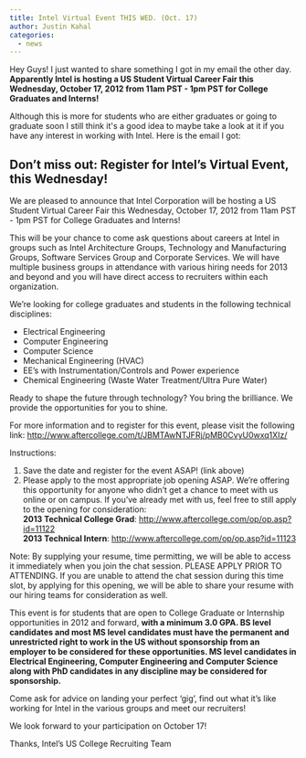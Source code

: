 ```yaml
---
title: Intel Virtual Event THIS WED. (Oct. 17)
author: Justin Kahal
categories:
  - news
---
```


Hey Guys!  I just wanted to share something I got in my email the other day.  <b>Apparently Intel is hosting a US Student Virtual Career Fair this Wednesday, October 17, 2012 from 11am PST - 1pm PST for College Graduates and Interns!</b>

Although this is more for students who are either graduates or going to graduate soon I still think it's a good idea to maybe take a look at it if you have any interest in working with Intel.  Here is the email I got:

Don’t miss out: Register for Intel’s Virtual Event, this Wednesday!
---------------------------------------------------------------------------------------------------------------------------------------------------------
We are pleased to announce that Intel Corporation will be hosting a US Student Virtual Career Fair this Wednesday, October 17, 2012 from 11am PST - 1pm PST for College Graduates and Interns!

This will be your chance to come ask questions about careers at Intel in groups such as Intel Architecture Groups, Technology and Manufacturing Groups, Software Services Group and Corporate Services. We will have multiple business groups in attendance with various hiring needs for 2013 and beyond and you will have direct access to recruiters within each organization.  

We’re looking for college graduates and students in the following technical disciplines:
-    Electrical Engineering
-    Computer Engineering
-    Computer Science
-    Mechanical Engineering (HVAC)
-    EE’s with Instrumentation/Controls and Power experience
-    Chemical Engineering (Waste Water Treatment/Ultra Pure Water)
    
Ready to shape the future through technology? You bring the brilliance. We provide the opportunities for you to shine.

For more information and to register for this event, please visit the following link: <http://www.aftercollege.com/t/JBMTAwNTJFRj/pMB0CvyU0wxq1XIz/>

Instructions:
1.    Save the date and register for the event ASAP! (link above)
2.    Please apply to the most appropriate job opening ASAP. We’re offering this opportunity for anyone who didn’t get a chance to meet with us online or on campus. If you’ve already met with us, feel free to still apply to the opening for consideration:   
<b>2013 Technical College Grad</b>: <http://www.aftercollege.com/op/op.asp?id=11122><br/>
<b>2013 Technical Intern</b>: <http://www.aftercollege.com/op/op.asp?id=11123><br/>

Note: By supplying your resume, time permitting, we will be able to access it immediately when you join the chat session. PLEASE APPLY PRIOR TO ATTENDING. If you are unable to attend the chat session during this time slot, by applying for this opening, we will be able to share your resume with our hiring teams for consideration as well.

This event is for students that are open to College Graduate or Internship opportunities in 2012 and forward, <b>with a minimum 3.0 GPA. BS level candidates and most MS level candidates must have the permanent and unrestricted right to work in the US without sponsorship from an employer to be considered for these opportunities. MS level candidates in Electrical Engineering, Computer Engineering and Computer Science along with PhD candidates in any discipline may be considered for sponsorship.</b>

Come ask for advice on landing your perfect ‘gig’, find out what it’s like working for Intel in the various groups and meet our recruiters!

We look forward to your participation on October 17!

Thanks,
Intel’s US College Recruiting Team
